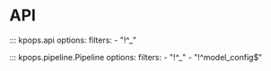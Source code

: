 # API

<!-- dprint-ignore-start -->

::: kpops.api
    options:
      filters:
        - "!^_"

::: kpops.pipeline.Pipeline
    options:
      filters:
        - "!^_"
        - "!^model_config$"

<!-- dprint-ignore-end -->
